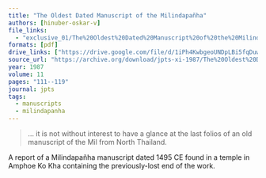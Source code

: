 ```yaml
---
title: "The Oldest Dated Manuscript of the Milindapañha"
authors: [hinuber-oskar-v]
file_links:
  - "exclusive_01/The%20Oldest%20Dated%20Manuscript%20of%20the%20Milindapanha%20-%20Oskar%20Von%20Hinuber.pdf"
formats: [pdf]
drive_links: ["https://drive.google.com/file/d/1iPh4KwbgeoUNDpLBi5fqDuwfJKlyo0wE/view?usp=drivesdk"]
source_url: "https://archive.org/download/jpts-xi-1987/The%20Oldest%20Dated%20Manuscript%20of%20the%20Milindapanha%20-%20Oskar%20Von%20Hinuber_text.pdf"
year: 1987
volume: 11
pages: "111--119"
journal: jpts
tags:
  - manuscripts
  - milindapanha
---
```


> … it is not without interest to have a glance at the last folios of an old manuscript of the Mil from North Thailand.

A report of a Milindapañha manuscript dated 1495 CE found in a temple in Amphoe Ko Kha containing the previously-lost end of the work.
